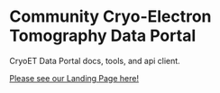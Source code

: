 # Community Cryo-Electron Tomography Data Portal
CryoET Data Portal docs, tools, and api client.

[Please see our Landing Page here!](https://chanzuckerberg.github.io/cryoet-data-portal/)

